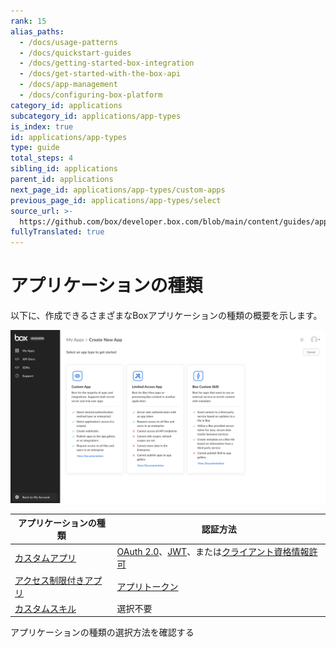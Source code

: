 ```yaml
---
rank: 15
alias_paths:
  - /docs/usage-patterns
  - /docs/quickstart-guides
  - /docs/getting-started-box-integration
  - /docs/get-started-with-the-box-api
  - /docs/app-management
  - /docs/configuring-box-platform
category_id: applications
subcategory_id: applications/app-types
is_index: true
id: applications/app-types
type: guide
total_steps: 4
sibling_id: applications
parent_id: applications
next_page_id: applications/app-types/custom-apps
previous_page_id: applications/app-types/select
source_url: >-
  https://github.com/box/developer.box.com/blob/main/content/guides/applications/app-types/index.md
fullyTranslated: true
---
```

# アプリケーションの種類

以下に、作成できるさまざまなBoxアプリケーションの種類の概要を示します。

<ImageFrame border center>

![アプリケーションの種類](./images/select-app-type.png)

</ImageFrame>

<!-- markdownlint-disable line-length -->

| アプリケーションの種類              | 認証方法                                                  |
| ------------------------ | ----------------------------------------------------- |
| [カスタムアプリ][custom-apps]   | [OAuth 2.0][oauth2]、[JWT][jwt]、または[クライアント資格情報許可][ccg] |
| [アクセス制限付きアプリ][laa]       | [アプリトークン][apptoken]                                   |
| [カスタムスキル][custom-skills] | 選択不要                                                  |

<!-- markdownlint-enable line-length -->

<CTA to="guide://applications/app-types/select">

アプリケーションの種類の選択方法を確認する

</CTA>

<!-- markdownlint-enable line-length -->

[oauth2]: g://authentication/oauth2

[jwt]: g://authentication/jwt

[apptoken]: g://authentication/app-token

[devtoken]: g://authentication/tokens/developer-tokens

[custom-apps]: g://applications/app-types/custom-apps

[custom-skills]: g://applications/app-types/custom-skills

[ccg]: g://authentication/client-credentials/

[laa]: g://applications/app-types/limited-access-apps/

[insights]: https://support.box.com/hc/en-us/articles/20738406915219-Platform-Insights
